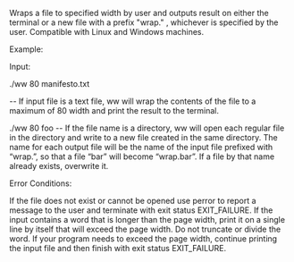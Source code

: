 Wraps a file to specified width by user and outputs result on either the terminal or a new file with a prefix "wrap." , 
whichever is specified by the user. Compatible with Linux and Windows machines. 

Example:

Input:

./ww 80 manifesto.txt

-- If input file is a text file, ww will wrap the contents of the file to a maximum of 80 width
and print the result to the terminal. 

./ww 80 foo
-- If the file name is a directory, ww will open each regular file in the directory and write to a new
file created in the same directory. The name for each output file will be the name of the input file
prefixed with “wrap.”, so that a file “bar” will become “wrap.bar”. If a file by that name already
exists, overwrite it.


Error Conditions:

If the file does not exist or cannot be opened use perror to report a message to the user and
terminate with exit status EXIT_FAILURE.
If the input contains a word that is longer than the page width, print it on a single line by itself
that will exceed the page width. Do not truncate or divide the word. If your program needs to exceed
the page width, continue printing the input file and then finish with exit status EXIT_FAILURE.
